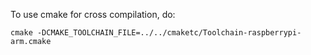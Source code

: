 To use cmake for cross compilation, do:
```
cmake -DCMAKE_TOOLCHAIN_FILE=../../cmaketc/Toolchain-raspberrypi-arm.cmake
```
